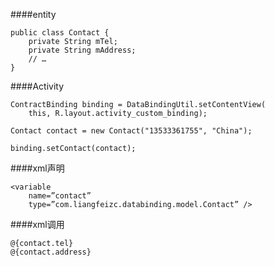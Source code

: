 ####entity
```
public class Contact {
    private String mTel;
    private String mAddress;
    // …
}
```
####Activity
```
ContractBinding binding = DataBindingUtil.setContentView( 
    this, R.layout.activity_custom_binding);

Contact contact = new Contact("13533361755", "China"); 

binding.setContact(contact);
```
####xml声明
```
<variable 
    name=”contact” 
    type=”com.liangfeizc.databinding.model.Contact” />
```
####xml调用
```
@{contact.tel}
@{contact.address}
```